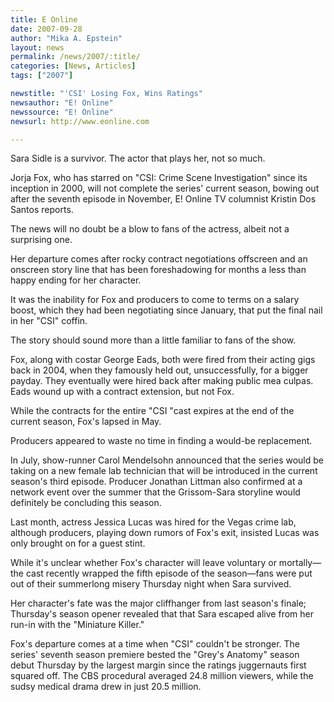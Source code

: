 ```yaml
---
title: E Online
date: 2007-09-28
author: "Mika A. Epstein"
layout: news
permalink: /news/2007/:title/
categories: [News, Articles]
tags: ["2007"]

newstitle: "'CSI' Losing Fox, Wins Ratings"
newsauthor: "E! Online"
newssource: "E! Online"
newsurl: http://www.eonline.com

---
```


Sara Sidle is a survivor. The actor that plays her, not so much.

Jorja Fox, who has starred on "CSI: Crime Scene Investigation" since its inception in 2000, will not complete the series' current season, bowing out after the seventh episode in November, E! Online TV columnist Kristin Dos Santos reports.

The news will no doubt be a blow to fans of the actress, albeit not a surprising one.

Her departure comes after rocky contract negotiations offscreen and an onscreen story line that has been foreshadowing for months a less than happy ending for her character.

It was the inability for Fox and producers to come to terms on a salary boost, which they had been negotiating since January, that put the final nail in her "CSI" coffin.

The story should sound more than a little familiar to fans of the show.

Fox, along with costar George Eads, both were fired from their acting gigs back in 2004, when they famously held out, unsuccessfully, for a bigger payday. They eventually were hired back after making public mea culpas. Eads wound up with a contract extension, but not Fox.

While the contracts for the entire "CSI "cast expires at the end of the current season, Fox's lapsed in May.

Producers appeared to waste no time in finding a would-be replacement.

In July, show-runner Carol Mendelsohn announced that the series would be taking on a new female lab technician that will be introduced in the current season's third episode. Producer Jonathan Littman also confirmed at a network event over the summer that the Grissom-Sara storyline would definitely be concluding this season.

Last month, actress Jessica Lucas was hired for the Vegas crime lab, although producers, playing down rumors of Fox's exit, insisted Lucas was only brought on for a guest stint.

While it's unclear whether Fox's character will leave voluntary or mortally&mdash;the cast recently wrapped the fifth episode of the season&mdash;fans were put out of their summerlong misery Thursday night when Sara survived.

Her character's fate was the major cliffhanger from last season's finale; Thursday's season opener revealed that that Sara escaped alive from her run-in with the "Miniature Killer."

Fox's departure comes at a time when "CSI" couldn't be stronger. The series' seventh season premiere bested the "Grey's Anatomy" season debut Thursday by the largest margin since the ratings juggernauts first squared off. The CBS procedural averaged 24.8 million viewers, while the sudsy medical drama drew in just 20.5 million.
